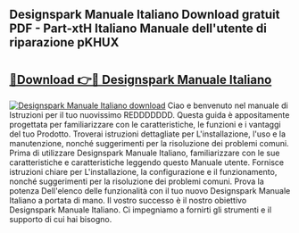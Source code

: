 ## Designspark Manuale Italiano Download gratuit PDF - Part-xtH Italiano Manuale dell'utente di riparazione pKHUX

# <h2><a href="http://dfgqh9.blite.top/?on=Designspark+Manuale+Italiano">🔗Download 👉🔴 Designspark Manuale Italiano</a></h2>

[![Designspark Manuale Italiano download](https://i.imgur.com/lujVjoI.png)](http://dfgqh9.blite.top/?on=Designspark+Manuale+Italiano)
Ciao e benvenuto nel manuale di Istruzioni per il tuo nuovissimo REDDDDDDD. Questa guida è appositamente progettata per familiarizzare con le caratteristiche, le funzioni e i vantaggi del tuo Prodotto. Troverai istruzioni dettagliate per L'installazione, l'uso e la manutenzione, nonché suggerimenti per la risoluzione dei problemi comuni. Prima di utilizzare Designspark Manuale Italiano, familiarizzare con le sue caratteristiche e caratteristiche leggendo questo Manuale utente. Fornisce istruzioni chiare per L'installazione, la configurazione e il funzionamento, nonché suggerimenti per la risoluzione dei problemi comuni. Prova la potenza Dell'elenco delle funzionalità con il tuo nuovo Designspark Manuale Italiano a portata di mano. Il vostro successo è il nostro obiettivo Designspark Manuale Italiano. Ci impegniamo a fornirti gli strumenti e il supporto di cui hai bisogno.
